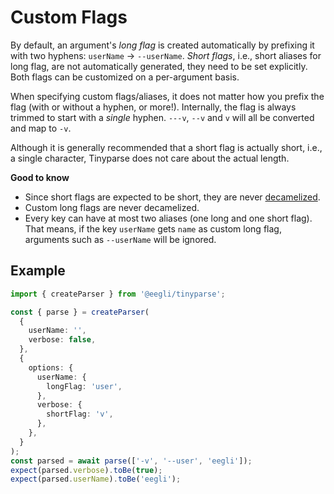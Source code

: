 # Custom Flags

By default, an argument's _long flag_ is created automatically by prefixing it with two hyphens: `userName` -> `--userName`. _Short flags_, i.e., short aliases for long flag, are not automatically generated, they need to be set explicitly. Both flags can be customized on a per-argument basis.

When specifying custom flags/aliases, it does not matter how you prefix the flag (with or without a hyphen, or more!). Internally, the flag is always trimmed to start with a _single_ hyphen. `---v`, `--v` and `v` will all be converted and map to `-v`.

Although it is generally recommended that a short flag is actually short, i.e., a single character, Tinyparse does not care about the actual length.

**Good to know**

- Since short flags are expected to be short, they are never [decamelized](reference/decamelize-variables).
- Custom long flags are never decamelized.
- Every key can have at most two aliases (one long and one short flag). That means, if the key `userName` gets `name` as custom long flag, arguments such as `--userName` will be ignored.

## Example

<!-- doctest: custom flags -->

```ts
import { createParser } from '@eegli/tinyparse';

const { parse } = createParser(
  {
    userName: '',
    verbose: false,
  },
  {
    options: {
      userName: {
        longFlag: 'user',
      },
      verbose: {
        shortFlag: 'v',
      },
    },
  }
);
const parsed = await parse(['-v', '--user', 'eegli']);
expect(parsed.verbose).toBe(true);
expect(parsed.userName).toBe('eegli');
```

